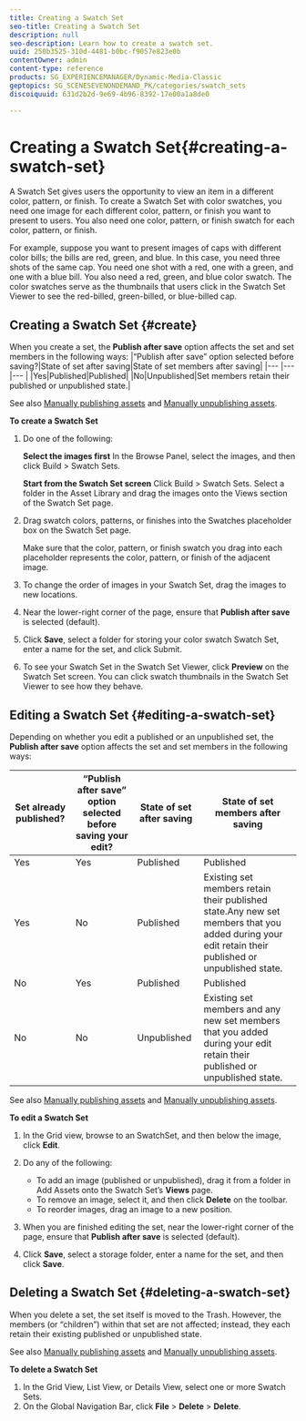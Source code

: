 ```yaml
---
title: Creating a Swatch Set
seo-title: Creating a Swatch Set
description: null
seo-description: Learn how to create a swatch set.
uuid: 250b3525-310d-4481-b0bc-f9057e823e0b
contentOwner: admin
content-type: reference
products: SG_EXPERIENCEMANAGER/Dynamic-Media-Classic
geptopics: SG_SCENESEVENONDEMAND_PK/categories/swatch_sets
discoiquuid: 631d2b2d-9e69-4b96-8392-17e00a1a8de0

---
```


# Creating a Swatch Set{#creating-a-swatch-set}

A Swatch Set gives users the opportunity to view an item in a different color, pattern, or finish. To create a Swatch Set with color swatches, you need one image for each different color, pattern, or finish you want to present to users. You also need one color, pattern, or finish swatch for each color, pattern, or finish.

For example, suppose you want to present images of caps with different color bills; the bills are red, green, and blue. In this case, you need three shots of the same cap. You need one shot with a red, one with a green, and one with a blue bill. You also need a red, green, and blue color swatch. The color swatches serve as the thumbnails that users click in the Swatch Set Viewer to see the red-billed, green-billed, or blue-billed cap.

## Creating a Swatch Set {#create}

When you create a set, the **Publish after save** option affects the set and set members in the following ways:
|“Publish after save” option selected before saving?|State of set after saving|State of set members after saving|
|--- |--- |--- |
|Yes|Published|Published|
|No|Unpublished|Set members retain their published or unpublished state.|

See also [Manually publishing assets](publishing-files.md#manually_publishing_assets) and [Manually unpublishing assets](publishing-files.md#manually_unpublishing_assets).

**To create a Swatch Set**

1. Do one of the following:

   **Select the&#xA;images first** In the Browse Panel, select the images, and then click Build > Swatch Sets.

   **Start from the Swatch Set screen** Click Build > Swatch Sets. Select a folder in the Asset Library and drag the images onto the Views section of the Swatch Set page.

1. Drag swatch colors, patterns, or finishes into the Swatches placeholder box on the Swatch Set page.

   Make sure that the color, pattern, or finish swatch you drag into each placeholder represents the color, pattern, or finish of the adjacent image.

1. To change the order of images in your Swatch Set, drag the images to new locations.
1. Near the lower-right corner of the page, ensure that **Publish after save** is selected (default).
1. Click **Save**, select a folder for storing your color swatch Swatch Set, enter a name for the set, and click Submit.
1. To see your Swatch Set in the Swatch Set Viewer, click **Preview** on the Swatch Set screen. You can click swatch thumbnails in the Swatch Set Viewer to see how they behave.

## Editing a Swatch Set {#editing-a-swatch-set}

Depending on whether you edit a published or an unpublished set, the **Publish after save** option affects the set and set members in the following ways:

|Set already published?|“Publish after save” option selected before saving your edit?|State of set after saving|State of set members after saving|
|--- |--- |--- |--- |
|Yes|Yes|Published|Published|
|Yes|No|Published|Existing set members retain their published state.Any new set members that you added during your edit retain their published or unpublished state.|
|No|Yes|Published|Published|
|No|No|Unpublished|Existing set members and any new set members that you added during your edit retain their published or unpublished state.|

See also [Manually publishing assets](publishing-files.md#manually_publishing_assets) and [Manually unpublishing assets](publishing-files.md#manually_unpublishing_assets).

**To edit a Swatch Set**

1. In the Grid view, browse to an SwatchSet, and then below the image, click **Edit**.
1. Do any of the following:

    * To add an image (published or unpublished), drag it from a folder in Add Assets onto the Swatch Set’s **Views** page.
    * To remove an image, select it, and then click **Delete** on the toolbar.
    * To reorder images, drag an image to a new position.

1. When you are finished editing the set, near the lower-right corner of the page, ensure that **Publish after save** is selected (default).
1. Click **Save**, select a storage folder, enter a name for the set, and then click **Save**.

## Deleting a Swatch Set {#deleting-a-swatch-set}

When you delete a set, the set itself is moved to the Trash. However, the members (or “children”) within that set are not affected; instead, they each retain their existing published or unpublished state.

See also [Manually publishing assets](publishing-files.md#manually_publishing_assets) and [Manually unpublishing assets](publishing-files.md#manually_unpublishing_assets).

**To delete a Swatch Set**

1. In the Grid View, List View, or Details View, select one or more Swatch Sets.
1. On the Global Navigation Bar, click **File** &gt; **Delete** &gt; **Delete**.

